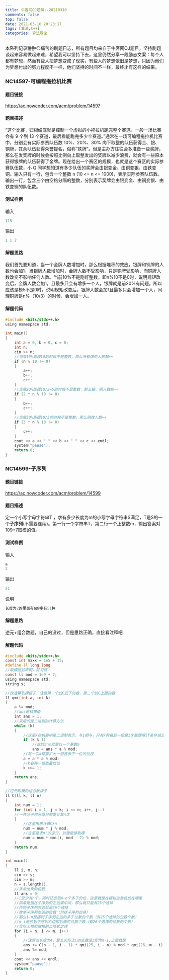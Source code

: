```yaml
---
title: 牛客网OJ题解--20210310
comments: false
top: false
date: 2021-03-10 20:23:17
tags: [算法,C++]
categories: 算法导论
---
```


本系列记录翀翀😐痛苦的刷题日志，所有题目均来自于牛客网OJ题目，坚持刷题谈起来容易做起来难，希望我可以坚持下去，这里仍然分享一段励志文案：每个人都有梦想，然而有些人把梦想变成了现实，有些人的梦想依旧是梦想，只因为他们为梦想付出的努力程度不一样，他们坚持的时间不一样，最终才有这样的结果。

<!-- more -->

### NC14597-可编程拖拉机比赛

#### 题目链接

https://ac.nowcoder.com/acm/problem/14597

#### 题目描述

“这个比赛，归根结底就是控制一个虚拟的小拖拉机跑完整个赛道。一般一场比赛会有 9 个到 13 个赛道，最后看能跑完多少个赛道。”通常在一场可编程拖拉机比赛中，分别会有实际参赛队伍数 10%、20%、30% 向下取整的队伍获得金、银、铜牌，其余队伍获得荣誉提名，俗称“铁牌”。但是主办方往往会多准备一些奖牌，那么在发奖牌的时候会按照比例向上取整发出的奖牌以减少浪费，就会有一些原本获得银牌的队伍获得了金牌。现在给出一个赛区的规模，也就是这个赛区的实际参赛队伍数，小 Q 同学想知道有多少队伍的奖牌会由银变金、由铜变银、由铁变铜。输入只有一行，包含一个整数 n (10 <= n <= 1000)，表示实际参赛队伍数。输出一行，包含三个由空格分隔的整数，分别表示奖牌会由银变金、由铜变银、由铁变铜的队伍数。

#### 测试样例

输入

```c
115
```

输出

```c
1 1 2
```

#### 解题思路

我们首先要知道，当一个金牌人数增加时，那么根据堆积的效应，银牌和铜牌的人数也会加1，当银牌人数增加时，金牌人数不受影响，只是铜牌受影响，而铜牌人数改变不影响任何人数。当前10%不是刚好整数，即n%10不是0时，说明规矩改变后，金牌人数会加1，且最多只会有增多一个人，银牌就是前20%有问题，所以应该是模5不是0时，说明规矩改变后，银牌人数会加1且最多只会增加一个人，同理铜牌是n%（10/3）的时候，会增加一人。

#### 解题代码

```c
#include <bits/stdc++.h>
using namespace std;

int main()
{
    int a = 0, b = 0, c = 0;
    int n;
    cin >> n;
    //当乘10%即模10的时候不是整数，那么所有牌的人数都++
    if (n % 10 != 0)
    {
        a++;
        b++;
        c++;
    }
    //当乘20%即模10/2=5的时候不是整数，那么银、铜人数都++
    if (2 * n % 10 != 0)
    {
        b++;
        c++;
    }
    //当乘30%即模10/3的时候不是整数，那么铜牌人数++
    if (3 * n % 10 != 0)
    {
        c++;
    }
    cout << a << " " << b << " " << c << endl;
    system("pause");
    return 0;
}
```

### NC14599-子序列

#### 题目链接

https://ac.nowcoder.com/acm/problem/14599

#### 题目描述

定一个小写字母字符串T ，求有多少长度为m的小写字母字符串S满足，T是S的一个**子序列**(不需要连续)。第一行一个字符串T，第二行一个正整数m，输出答案对109+7取模的值。

#### 测试样例

输入

```C
a
2
```

输出

```c
51
```

说明

```c
长度为2的里面有a的串有51种
```

#### 解题思路

逆元+组合数题，自己的没过，但是思路正确，直接看注释吧

#### 解题代码

```c
#include <bits/stdc++.h>
const int maxx = 1e5 + 15;
#define ll long long
//取模提前声明，好习惯
const ll mod = 1e9 + 7;
using namespace std;
string s;

//快速幂取模板子，注意第一个放C底下的数，第二个放C上面的数
ll qmi(int a, int k)
{
    a %= mod;
    //ans是结果值
    int ans = 1;
    //采用的是二进制的计算方法
    while (k)
    {
        //这里k在机器中是二进制表示，与1相与，只有k的最后一位是1才能使得if条件成立
        if (k & 1)
            //此时ans就乘以一个基数a
            ans = ans * a % mod;
        //每一次a都要扩大一倍表示下一位的位权
        a = a * a % mod;
        //k右移一位取最低位
        k >>= 1;
    }
    return ans;
}

//逆元取模的组合数板子
ll C(ll k, ll n)
{
    int num = 1;
    for (int i = 1, j = k; i <= n; i++, j--)
    //一共分子和分母只需要计算n次
    {
        //这里用来计算Ckn
        num = num * j % mod;
        //这里是求n!的逆元，以便能够取模
        num = num * qmi(i, mod - 2) % mod;
    }
    return num;
}

int main()
{
    ll i, m, n;
    cin >> s;
    cin >> m;
    n = s.length();
    //多余出来的位数
    ll ans = 0;
    //i至少有n个，同时还忽悠m-n个多于的位，这里就是在模拟这些位放在哪里
    //如果是插在子序列的左边或中间，那么就只能有25个选择
    //否则子序列右边就是26个选择
    //枚举子序列左边的位数（包括子序列自身）
    //那么i-n是插到子序列左边的多于位数的个数（有25个选择的位数个数）
    //m-i是放到子序列右边即后面的位数个数（有26个选择的位数的个数）
    //实际上模拟取模的二项式定理
    for (i = n; i <= m; i++)
    {
        //注意当长度为4，那么实际上C的底数是3即为n-1,上面就是
        ans += C(n - 1, i - 1) * qmi(25, i - n) % mod * qmi(26, m - i) % mod;
        ans %= mod;
    }
    cout << ans << endl;
    system("pause");
    return 0;
}
```

